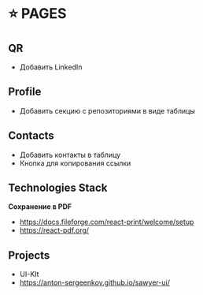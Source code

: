 # ⭐️ PAGES

## QR
- Добавить LinkedIn

## Profile
- Добавить секцию с репозиториями в виде таблицы

## Contacts
- Добавить контакты в таблицу
- Кнопка для копирования ссылки

## Technologies Stack

**Сохранение в PDF**
- https://docs.fileforge.com/react-print/welcome/setup
- https://react-pdf.org/

## Projects
- UI-KIt
- https://anton-sergeenkov.github.io/sawyer-ui/
